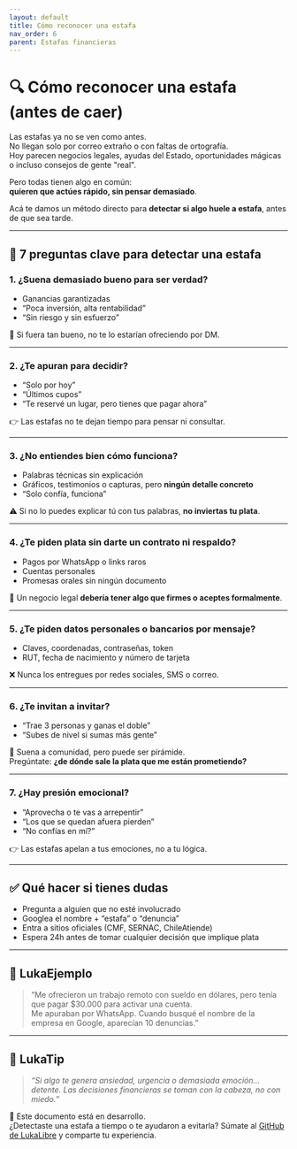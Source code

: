 ```yaml
---
layout: default
title: Cómo reconocer una estafa
nav_order: 6
parent: Estafas financieras
---
```


# 🔍 Cómo reconocer una estafa (antes de caer)

Las estafas ya no se ven como antes.  
No llegan solo por correo extraño o con faltas de ortografía.  
Hoy parecen negocios legales, ayudas del Estado, oportunidades mágicas o incluso consejos de gente "real".

Pero todas tienen algo en común:  
**quieren que actúes rápido, sin pensar demasiado**.

Acá te damos un método directo para **detectar si algo huele a estafa**, antes de que sea tarde.

---

## 🧠 7 preguntas clave para detectar una estafa

### 1. ¿Suena demasiado bueno para ser verdad?

- Ganancias garantizadas
- “Poca inversión, alta rentabilidad”
- “Sin riesgo y sin esfuerzo”

🧠 Si fuera tan bueno, no te lo estarían ofreciendo por DM.

---

### 2. ¿Te apuran para decidir?

- “Solo por hoy”
- “Últimos cupos”
- “Te reservé un lugar, pero tienes que pagar ahora”

👉 Las estafas no te dejan tiempo para pensar ni consultar.

---

### 3. ¿No entiendes bien cómo funciona?

- Palabras técnicas sin explicación
- Gráficos, testimonios o capturas, pero **ningún detalle concreto**
- “Solo confía, funciona”

⚠️ Si no lo puedes explicar tú con tus palabras, **no inviertas tu plata**.

---

### 4. ¿Te piden plata sin darte un contrato ni respaldo?

- Pagos por WhatsApp o links raros
- Cuentas personales
- Promesas orales sin ningún documento

💬 Un negocio legal **debería tener algo que firmes o aceptes formalmente**.

---

### 5. ¿Te piden datos personales o bancarios por mensaje?

- Claves, coordenadas, contraseñas, token
- RUT, fecha de nacimiento y número de tarjeta

❌ Nunca los entregues por redes sociales, SMS o correo.

---

### 6. ¿Te invitan a invitar?

- “Trae 3 personas y ganas el doble”
- “Subes de nivel si sumas más gente”

🔺 Suena a comunidad, pero puede ser pirámide.  
Pregúntate: **¿de dónde sale la plata que me están prometiendo?**

---

### 7. ¿Hay presión emocional?

- “Aprovecha o te vas a arrepentir”
- “Los que se quedan afuera pierden”
- “No confías en mí?”

👉 Las estafas apelan a tus emociones, no a tu lógica.

---

## ✅ Qué hacer si tienes dudas

- Pregunta a alguien que no esté involucrado
- Googlea el nombre + “estafa” o “denuncia”
- Entra a sitios oficiales (CMF, SERNAC, ChileAtiende)
- Espera 24h antes de tomar cualquier decisión que implique plata

---

## 💬 LukaEjemplo

> “Me ofrecieron un trabajo remoto con sueldo en dólares, pero tenía que pagar $30.000 para activar una cuenta.  
> Me apuraban por WhatsApp. Cuando busqué el nombre de la empresa en Google, aparecían 10 denuncias.”

---

## 🧠 LukaTip

> *“Si algo te genera ansiedad, urgencia o demasiada emoción… detente. Las decisiones financieras se toman con la cabeza, no con miedo.”*

📌 Este documento está en desarrollo.  
¿Detectaste una estafa a tiempo o te ayudaron a evitarla? Súmate al [GitHub de LukaLibre](https://github.com/raestrada/lukalibre) y comparte tu experiencia.
